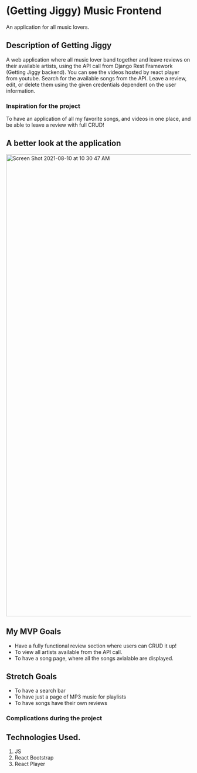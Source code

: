 # (Getting Jiggy) Music Frontend

An application for all music lovers. 

## Description of Getting Jiggy
A web application where all music lover band together and leave reviews on their available artists, using the API call from Django Rest Framework (Getting Jiggy backend). You can see the videos hosted by react player from youtube. Search for the available songs from the API. Leave a review, edit, or delete them using the given credentials dependent on the user information. 


### Inspiration  for the project
To have an application of all my favorite songs, and videos in one place, and be able to leave a review with full CRUD!

## A better look at the application
<img width="1260" alt="Screen Shot 2021-08-10 at 10 30 47 AM" src="https://user-images.githubusercontent.com/72947727/128896378-fd5b5fce-1935-45d5-b6a2-0988f4dedb00.png">



## My MVP Goals
- Have a fully functional review section where users can CRUD it up!
- To view all artists available from the API call.
- To have a song page, where all the songs avialable are displayed.

## Stretch Goals
- To have a search bar
- To have just a page of MP3 music for playlists
- To have songs have their own reviews


### Complications during the project



## Technologies Used.
1. JS
2. React Bootstrap
3. React Player


